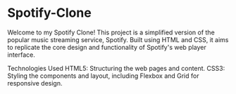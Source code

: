 # Spotify-Clone

Welcome to my Spotify Clone! This project is a simplified version of the popular music streaming service, Spotify. Built using HTML and CSS, it aims to replicate the core design and functionality of Spotify's web player interface.

Technologies Used
HTML5: Structuring the web pages and content.
CSS3: Styling the components and layout, including Flexbox and Grid for responsive design.

